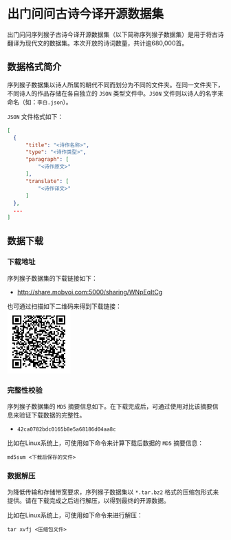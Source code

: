 # 出门问问古诗今译开源数据集

出门问问序列猴子古诗今译开源数据集（以下简称序列猴子数据集）是用于将古诗翻译为现代文的数据集。本次开放的诗词数量，共计逾680,000首。

## 数据格式简介

序列猴子数据集以诗人所属的朝代不同而划分为不同的文件夹。在同一文件夹下，不同诗人的作品存储在各自独立的 `JSON` 类型文件中。`JSON` 文件则以诗人的名字来命名（如：`李白.json`）。

`JSON` 文件格式如下：

  ```json
  [
    {
        "title": "<诗作名称>",
        "type": "<诗作类型>",
        "paragraph": [
            "<诗作原文>"
        ],
        "translate": [
            "<诗作译文>"
        ]
    },
    ...
  ]
  ```

## 数据下载

### 下载地址

序列猴子数据集的下载链接如下：
  - http://share.mobvoi.com:5000/sharing/WNpEqItCg

也可通过扫描如下二维码来得到下载链接：<br>
  ![下载链接](../images/qr_code_cchs_dl_addr.png)

### 完整性校验

序列猴子数据集的 `MD5` 摘要信息如下。在下载完成后，可通过使用对比该摘要信息来验证下载数据的完整性。
  - `42ca0782bdc0165b8e5a68186d04aa8c`

比如在Linux系统上，可使用如下命令来计算下载后数据的 `MD5` 摘要信息：

  ```shell
  md5sum <下载后保存的文件>
  ```

### 数据解压

为降低传输和存储带宽要求，序列猴子数据集以 `*.tar.bz2` 格式的压缩包形式来提供。请在下载完成之后进行解压，以得到最终的开源数据。

比如在Linux系统上，可使用如下命令来进行解压：

  ```shell
  tar xvfj <压缩包文件>
  ```
